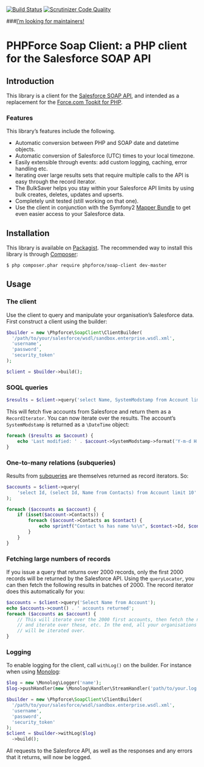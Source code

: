 [![Build Status](https://secure.travis-ci.org/phpforce/soap-client.png?branch=master)](http://travis-ci.org/phpforce/soap-client) 
[![Scrutinizer Code Quality](https://scrutinizer-ci.com/g/phpforce/soap-client/badges/quality-score.png?b=master)](https://scrutinizer-ci.com/g/phpforce/soap-client/?branch=master)

###[I’m looking for maintainers!](https://github.com/phpforce/soap-client/issues/4)


PHPForce Soap Client: a PHP client for the Salesforce SOAP API
==============================================================

Introduction
------------

This library is a client for the
[Salesforce SOAP API](http://www.salesforce.com/us/developer/docs/api/index.htm),
and intended as a replacement for the
[Force.com Tookit for PHP](http://wiki.developerforce.com/page/Force.com_Toolkit_for_PHP).

### Features

This library’s features include the following.

* Automatic conversion between PHP and SOAP date and datetime objects.
* Automatic conversion of Salesforce (UTC) times to your local timezone.
* Easily extensible through events: add custom logging, caching, error handling etc.
* Iterating over large results sets that require multiple calls to the API
  is easy through the record iterator.
* The BulkSaver helps you stay within your Salesforce API limits by using bulk
  creates, deletes, updates and upserts.
* Completely unit tested (still working on that one).
* Use the client in conjunction with the Symfony2
  [Mapper Bundle](https://github.com/ddeboer/DdeboerSalesforceMapperBundle)
  to get even easier access to your Salesforce data.

Installation
------------

This library is available on [Packagist](http://packagist.org/packages/phpforce/soap-client). 
The recommended way to install this library is through [Composer](http://getcomposer.org):

```bash
$ php composer.phar require phpforce/soap-client dev-master
```

Usage
-----

### The client

Use the client to query and manipulate your organisation’s Salesforce data. First construct a client using the builder:

```php
$builder = new \Phpforce\SoapClient\ClientBuilder(
  '/path/to/your/salesforce/wsdl/sandbox.enterprise.wsdl.xml',
  'username',
  'password',
  'security_token'
);

$client = $builder->build();
```

### SOQL queries

```php
$results = $client->query('select Name, SystemModstamp from Account limit 5');
```

This will fetch five accounts from Salesforce and return them as a
`RecordIterator`. You can now iterate over the results. The account’s
`SystemModstamp` is returned as a `\DateTime` object:

```php
foreach ($results as $account) {
    echo 'Last modified: ' . $account->SystemModstamp->format('Y-m-d H:i:') . "\n";
}
```

### One-to-many relations (subqueries)

Results from [subqueries](http://www.salesforce.com/us/developer/docs/api/Content/sforce_api_calls_soql_select.htm) 
are themselves returned as record iterators. So:

```php
$accounts = $client->query(
    'select Id, (select Id, Name from Contacts) from Account limit 10'
);

foreach ($accounts as $account) {
    if (isset($account->Contacts)) {
        foreach ($account->Contacts as $contact) {
            echo sprintf("Contact %s has name %s\n", $contact->Id, $contact->Name);
        }
    }
}
```

### Fetching large numbers of records

If you issue a query that returns over 2000 records, only the first 2000 records
will be returned by the Salesforce API. Using the `queryLocator`, you can then
fetch the following results in batches of 2000. The record iterator does this
automatically for you:

```php
$accounts = $client->query('Select Name from Account');
echo $accounts->count() . ' accounts returned';
foreach ($accounts as $account) {
    // This will iterate over the 2000 first accounts, then fetch the next 2000
    // and iterate over these, etc. In the end, all your organisations’s accounts
    // will be iterated over.
}
```

### Logging

To enable logging for the client, call `withLog()` on the builder. For instance when using [Monolog](https://github.com/Seldaek/monolog):

```php
$log = new \Monolog\Logger('name');  
$log->pushHandler(new \Monolog\Handler\StreamHandler('path/to/your.log'));

$builder = new \Phpforce\SoapClient\ClientBuilder(
  '/path/to/your/salesforce/wsdl/sandbox.enterprise.wsdl.xml',
  'username',
  'password',
  'security_token'
);
$client = $builder->withLog($log)
  ->build();
```

All requests to the Salesforce API, as well as the responses and any errors that it returns, will now be logged.

